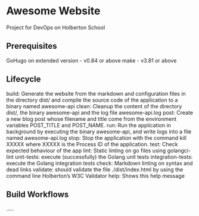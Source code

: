 # Awesome Website

Project for DevOps on Holberton School

## Prerequisites

GoHugo on extended version - v0.84 or above
make - v3.81 or above

## Lifecycle

build: Generate the website from the markdown and configuration files in the directory dist/ and compile the source code of the application to a binary named awesome-api
clean: Cleanup the content of the directory dist/, the binary awesome-api and the log file awesome-api.log
post: Create a new blog post whose filename and title come from the environment variables POST_TITLE and POST_NAME.
run: Run the application in background by executing the binary awesome-api, and write logs into a file named awesome-api.log
stop: Stop the application with the command kill XXXXX where XXXXX is the Process ID of the application.
test: Check expected behaviour of the app
lint: Static linting on go files using golangci-lint
unit-tests: execute (successfully) the Golang unit tests
integration-tests: execute the Golang integration tests
check: Markdown linting on syntax and dead links
validate: should validate the file ./dist/index.html by using the command line Holberton’s W3C Validator
help: Shows this help message

## Build Workflows

.....
